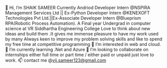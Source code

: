 👋 Hi, I’m SHAIK SAMEER
Currently Andriod Developer Intern @NSPIRA Management Services Ltd || Ex-Python Developer Intern @KENEXOFT Technologies Pvt Ltd.||Ex-Associate Developer Intern @Blueprism RPA(Robotic Process Automation).
A Final year Undergrad in computer science at VR Siddhartha Engineering College
Love to think about new ideas and build them .It gives me immense pleasure to have my work used by many
Always keen to improve my problem solving skills and like to spend my free time at competitive programming
👀 I’m interested in web and cloud.
🌱 I’m currently learning .Net and Azure
💞️ I’m looking to collaborate on internships either full time or part time / either paid or unpaid just love to work.
📫 contact me @vij.sameer123@gmail.com
